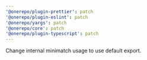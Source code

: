 ```yaml
---
'@onerepo/plugin-prettier': patch
'@onerepo/plugin-eslint': patch
'@onerepo/yargs': patch
'@onerepo/core': patch
'@onerepo/plugin-typescript': patch
---
```


Change internal minimatch usage to use default export.
